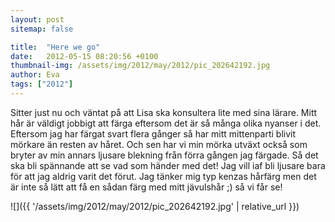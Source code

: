 ```yaml
---
layout: post
sitemap: false

title:  "Here we go"
date:   2012-05-15 08:20:56 +0100
thumbnail-img: /assets/img/2012/may/2012/pic_202642192.jpg
author: Eva
tags: ["2012"]
---
```


Sitter just nu och väntat på att Lisa ska konsultera lite med sina lärare. Mitt hår är väldigt jobbigt att färga eftersom det är så många olika nyanser i det. Eftersom jag har färgat svart flera gånger så har mitt mittenparti blivit mörkare än resten av håret. Och sen har vi min mörka utväxt också som bryter av min annars ljusare blekning från förra gången jag färgade. Så det ska bli spännande att se vad som händer med det! Jag vill iaf bli ljusare bara för att jag aldrig varit det förut. Jag tänker mig typ kenzas hårfärg men det är inte så lätt att få en sådan färg med mitt jävulshår ;) så vi får se!

![]({{ '/assets/img/2012/may/2012/pic_202642192.jpg'  | relative_url }})

